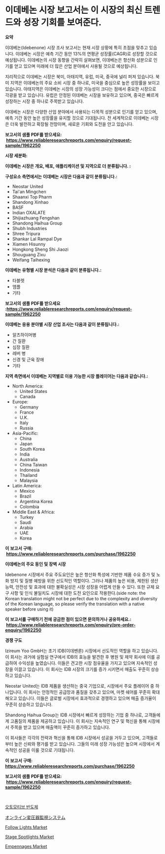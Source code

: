 <p><h1>이데베논 시장 보고서는 이 시장의 최신 트렌드와 성장 기회를 보여준다.</h1></p><p><strong>요약</strong></p>
<p><p>이데베논(Idebenone) 시장 조사 보고서는 현재 시장 상황에 특히 초점을 맞추고 있습니다. 이데베논 시장은 예측 기간 동안 13%의 연평균 성장률(CAGR)로 성장할 것으로 예상됩니다. 이데베논의 시장 동향을 간략히 살펴보면, 이데베논은 항산화 성분으로 인기를 얻고 있으며 미래에 더 많은 산업 분야에서 사용될 것으로 예상됩니다.</p><p>지리적으로 이데베논 시장은 북미, 아태지역, 유럽, 미국, 중국에 널리 퍼져 있습니다. 북미 지역은 이데베논의 주요 소비 시장 중 하나로, 미국을 중심으로 높은 성장률을 보이고 있습니다. 아태지역은 이데베논 시장의 성장 가능성이 크다는 점에서 중요한 시장으로 각광을 받고 있습니다. 유럽은 안정된 이데베논 시장을 보유하고 있으며, 중국은 빠르게 성장하는 시장 중 하나로 주목받고 있습니다.</p><p>이데베논 시장은 다양한 산업 분야에서 사용되는 다목적 성분으로 인기를 얻고 있으며, 예측 기간 동안 높은 성장률을 유지할 것으로 기대됩니다. 전 세계적으로 이데베논 시장은 더욱 발전하고 확장될 전망이며, 새로운 기회와 도전을 안고 있습니다.</p></p>
<p><strong>보고서의 샘플 PDF를 받으세요: &nbsp;<a href="https://www.reliableresearchreports.com/enquiry/request-sample/1962250">https://www.reliableresearchreports.com/enquiry/request-sample/1962250</a></strong></p>
<p><strong>시장 세분화:</strong></p>
<p><strong> 이데베논 시장은 개요, 배포, 애플리케이션 및 지역으로 더 분류됩니다. :</strong></p>
<p><strong>구성요소 측면에서는 이데베논 시장은 다음과 같이 분류됩니다.:</strong></p>
<p><ul><li>Neostar United</li><li>Tai'an Mingchen</li><li>Shaanxi Top Pharm</li><li>Shandong Xinhao</li><li>BASF</li><li>Indian OXALATE</li><li>Shijiazhuang Fengshan</li><li>Shandong Haihua Group</li><li>Shubh Industries</li><li>Shree Tripura</li><li>Shankar Lal Rampal Dye</li><li>Xiamen Hisunny</li><li>Hongkong Sheng Shi Jiaozi</li><li>Shouguang Zixu</li><li>Weifang Taihexing</li></ul></p>
<p><strong> 이데베논 유형별 시장 분석은 다음과 같이 분류됩니다.:</strong></p>
<p><ul><li>타블렛</li><li>앰플</li><li>기타</li></ul></p>
<p><strong>보고서의 샘플 PDF를 받으세요 :<a href="https://www.reliableresearchreports.com/enquiry/request-sample/1962250">https://www.reliableresearchreports.com/enquiry/request-sample/1962250</a></strong></p>
<p><strong> 이데베논 응용 분야별 시장 산업 조사는 다음과 같이 분류됩니다.:</strong></p>
<p><ul><li>알츠하이머병</li><li>간 질환</li><li>심장 질환</li><li>레버 병</li><li>신경 및 근육 장애</li><li>기타</li></ul></p>
<p><strong>지역 측면에서 이데베논 지역별로 이용 가능한 시장 플레이어는 다음과 같습니다.:</strong></p>
<p><ul>
    <li>
        North America:
        <ul>
            <li>United States</li>
            <li>Canada</li>
        </ul>
    </li>
    <li>
        Europe:
        <ul>
            <li>Germany</li>
            <li>France</li>
            <li>U.K.</li>
            <li>Italy</li>
            <li>Russia</li>
        </ul>
    </li>
    <li>
        Asia-Pacific:
        <ul>
            <li>China</li>
            <li>Japan</li>
            <li>South Korea</li>
            <li>India</li>
            <li>Australia</li>
            <li>China Taiwan</li>
            <li>Indonesia</li>
            <li>Thailand</li>
            <li>Malaysia</li>
        </ul>
    </li>
    <li>
        Latin America:
        <ul>
            <li>Mexico</li>
            <li>Brazil</li>
            <li>Argentina Korea</li>
            <li>Colombia</li>
        </ul>
    </li>
    <li>
        Middle East & Africa:
        <ul>
            <li>Turkey</li>
            <li>Saudi</li>
            <li>Arabia</li>
            <li>UAE</li>
            <li>Korea</li>
        </ul>
    </li>
    </ul></p>
<p><strong>이 보고서 구매: &nbsp;<a href="https://www.reliableresearchreports.com/purchase/1962250">https://www.reliableresearchreports.com/purchase/1962250</a></strong></p>
<p><strong>이데베논의 주요 동인 및 장벽 시장</strong></p>
<p><p>Idebenone 시장에서 주요 주도요인은 높은 항산화 특성에 기반한 제품 수요 증가 및 노화 방지 및 질병 예방을 위한 선도적인 역할이다. 그러나 제품의 높은 비용, 제한된 생산 능력, 안전성 및 효과에 대한 불확실성은 시장 성장을 어렵게 만들 수 있다. 또한 규제 요구 사항 및 인식 불일치도 시장에 대한 도전 요인으로 작용한다.(side note: the Korean translation might not be perfect due to the complexity and diversity of the Korean language, so please verify the translation with a native speaker before using it)</p></p>
<p><strong>이 보고서를 구매하기 전에 궁금한 점이 있으면 문의하거나 공유하세요.: &nbsp;<a href="https://www.reliableresearchreports.com/enquiry/pre-order-enquiry/1962250">https://www.reliableresearchreports.com/enquiry/pre-order-enquiry/1962250</a></strong></p>
<p><strong>경쟁 구도</strong></p>
<p><p>Izireum Yoo GmbH는 초기 IDB(이데벤론) 시장에서 선도적인 역할을 하고 있습니다. 이 회사는 과거에 실험실 연구에서 IDB의 효능을 발견한 후 병원 및 제약 회사에 이를 공급하여 수익성을 높였습니다. 이들은 견고한 시장 점유율을 가지고 있으며 지속적인 성장을 이끌고 있습니다. 이 회사는 IDB 시장의 크기를 증가 시키면서 매출도 꾸준히 상승하고 있습니다.</p><p>Neostar United는 IDB 제품을 생산하는 중국 기업으로, 시장에서 주요 플레이어 중 하나입니다. 이 회사는 안정적인 공급망과 품질을 갖추고 있으며, 마켓 쉐어를 꾸준히 확대해오고 있습니다. 이들은 글로벌 시장에서 효과적으로 경쟁하고 있으며 매출 증가율이 꾸준히 상승하고 있습니다.</p><p>Shandong Haihua Group는 IDB 시장에서 빠르게 성장하는 기업 중 하나로, 고객들에게 고품질의 제품을 제공하고 있습니다. 이 회사는 지속적인 연구 및 혁신을 통해 시장에서 주목을 받고 있으며 매출액이 꾸준히 증가하고 있습니다.</p><p>이 회사들은 각각의 전략과 혁신을 통해 IDB 시장에서 성공을 거두고 있으며, 고객들로부터 높은 신뢰와 평가를 받고 있습니다. 그들의 미래 성장 가능성은 높으며 시장에서 계속적인 성공을 이룰 것으로 기대됩니다.</p></p>
<p><strong>이 보고서 구매: &nbsp; <a href="https://www.reliableresearchreports.com/purchase/1962250">https://www.reliableresearchreports.com/purchase/1962250</a></strong></p>
<p><strong>보고서의 샘플 PDF를 받으세요: &nbsp;<a href="https://www.reliableresearchreports.com/enquiry/request-sample/1962250">https://www.reliableresearchreports.com/enquiry/request-sample/1962250</a></strong><strong></strong></p>
<p>&nbsp;</p>
<p><p><a href="https://github.com/vsckjg50460/Market-Research-Report-List-1/blob/main/953929911392.md">오토모티브 반도체</a></p><p><a href="https://github.com/EstelWisozk1/Market-Research-Report-List-1/blob/main/947785112130.md">オンライン変圧器監視システム</a></p><p><a href="https://github.com/abdelrhmankishk22/Market-Research-Report-List-3/blob/main/follow-lights-market.md">Follow Lights Market</a></p><p><a href="https://github.com/joannagoyvaerts/Market-Research-Report-List-2/blob/main/stage-spotlights-market.md">Stage Spotlights Market</a></p><p><a href="https://issuu.com/reportprime-2/docs/empennages-market-size-2030.pptx">Empennages Market</a></p></p>